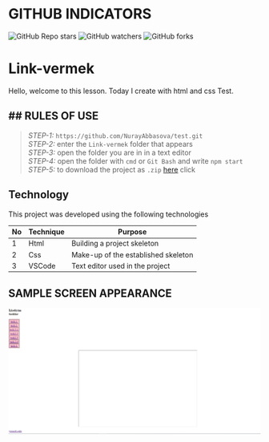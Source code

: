# GITHUB INDICATORS

![GitHub Repo stars](https://img.shields.io/github/stars/cavidsuleyman/SADE-HOM-PAGE?style=for-the-badge)
![GitHub watchers](https://img.shields.io/github/watchers/cavidsuleyman/SADE-HOM-PAGE?style=for-the-badge)
![GitHub forks](https://img.shields.io/github/forks/cavidsuleyman/SADE-HOM-PAGE?style=for-the-badge)

  # Link-vermek

Hello, welcome to this lesson. Today I create with html and css Test.
## ## RULES OF USE

> *STEP-1:* `https://github.com/NurayAbbasova/test.git` <br/>
> *STEP-2:*  enter the `Link-vermek` folder that appears <br/>
> *STEP-3:*  open the folder you are in in a text editor <br/>
> *STEP-4:*  open the folder with `cmd` or `Git Bash` and write `npm start` <br/>
> *STEP-5:*  to download the project as `.zip`  [here](https://github.com/NurayAbbasova/test/archive/refs/heads/master.zip) click <br/>


## Technology

This project was developed using the following technologies

| No | Technique | Purpose |
| - | ---------- | --------------------- |
| 1 | Html | Building a project skeleton |
| 2 | Css | Make-up of the established skeleton |
| 3 | VSCode | Text editor used in the project |


## SAMPLE SCREEN APPEARANCE

![There was a screenshot here](./link.PNG)
